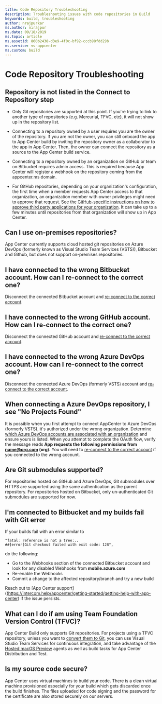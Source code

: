 ```yaml
---
title: Code Repository Troubleshooting
description: Troubleshooting issues with code repositories in Build
keywords: build, troubleshooting
author: nrajpurkar
ms.author: nirajpur
ms.date: 09/18/2019
ms.topic: article
ms.assetid: 860b2438-d3e9-4f0c-bf92-cccb98fdd29b
ms.service: vs-appcenter
ms.custom: build
---
```


# Code Repository Troubleshooting

## <a name="not-listed"/>Repository is not listed in the Connect to Repository step

* Only Git repositories are supported at this point. If you're trying to link to another type of repositories (e.g. Mercurial, TFVC, etc), it will not show up in the repository list.

* Connecting to a repository owned by a user requires you are the owner of the repository. If you are not the owner, you can still onboard the app to App Center build by inviting the repository owner as a collaborator to the app in App Center. Then, the owner can connect the repository as a source to the App Center build service.

* Connecting to a repository owned by an organization on GitHub or team on Bitbucket requires admin access. This is required because App Center will register a webhook on the repository coming from the appcenter.ms domain.

* For GitHub repositories, depending on your organization's configuration, the first time when a member requests App Center access to that organization, an organization member with owner privileges might need to approve that request. See the [GitHub-specific instructions on how to approve third party applications for your organization](https://help.github.com/articles/approving-third-party-applications-for-your-organization/). It can take up to a few minutes until repositories from that organization will show up in App Center.

## <a name="on-premises"/>Can I use on-premises repositories?

App Center currently supports cloud hosted git repositories on Azure DevOps (formerly known as Visual Studio Team Services (VSTS)), Bitbucket and Github, but does not support on-premises repositories.

## <a name="wrong-bitbucket"/>I have connected to the wrong Bitbucket account. How can I re-connect to the correct one?

Disconnect the connected Bitbucket account and [re-connect to the correct account](~/build/connect.md#bitbucket).

## <a name="reconnect-github"/>I have connected to the wrong GitHub account. How can I re-connect to the correct one?

Disconnect the connected GitHub account and [re-connect to the correct account](~/build/connect.md#github).

## <a name="wrong-VSTS"/>I have connected to the wrong Azure DevOps account. How can I re-connect to the correct one?

Disconnect the connected Azure DevOps (formerly VSTS) account and [re-connect to the correct account](~/build/connect.md#vsts).

## <a name="not-listed"/>When connecting a Azure DevOps repository, I see "No Projects Found"

It is possible when you first attempt to connect AppCenter to Azure DevOps (formerly VSTS), it's authorized under the wrong organization. Determine [which Azure DevOps accounts are associated with an organization](https://app.vsaex.visualstudio.com/me?mkt=en-US) and ensure yours is listed. When you attempt to complete the OAuth flow, verify the message reads **App requests the following permissions from name@org.com (org)**. You will need to [re-connect to the correct account](#wrong-VSTS) if you connected to the wrong account.

## <a name="git-sub"/>Are Git submodules supported?

For repositories hosted on GitHub and Azure DevOps, Git submodules over HTTPS are supported using the same authentication as the parent repository. 
For repositories hosted on Bitbucket, only un-authenticated Git submodules are supported for now.

## <a name="bitbucket-git"/>I'm connected to Bitbucket and my builds fail with Git error

If your builds fail with an error similar to

```Text
"fatal: reference is not a tree:..
##[error]Git checkout failed with exit code: 128",
```

do the following:

* Go to the Webhooks section of the connected Bitbucket account and look for any disabled Webhooks from **mobile.azure.com**
* Re-enable the Webhooks
* Commit a change to the affected repository/branch and try a new build

Reach out to [App Center support]((https://intercom.help/appcenter/getting-started/getting-help-with-app-center) if the issue persists.

## <a name="tfvc"/>What can I do if am using Team Foundation Version Control (TFVC)?

App Center Build only supports Git repositories. For projects using a TFVC repository, unless you want to [convert them to Git](https://docs.microsoft.com/vsts/git/import-from-tfvc), you can use Visual Studio Team Services for continuous integration, and take advantage of the [Hosted macOS Preview](https://docs.microsoft.com/vsts/build-release/apps/mobile/xcode-ios?tabs=vsts) agents as well as build tasks for App Center Distribution and Test.

## <a name="code-source-secure"/>Is my source code secure?

App Center uses virtual machines to build your code. There is a clean virtual machine provisioned especially for your build which gets discarded once the build finishes. The files uploaded for code signing and the password for the certificate are also stored securely on our servers.
